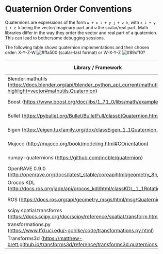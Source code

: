 # Quaternion Order Conventions
Quaternions are expressions of the form `w + x i + y j + z k`, with `x i + y j + z k` being the vector/imaginary part and `w` the scalar/real part. Math libraries differ in the way they order the vector and real part of a quaternion. This can lead to bothersome debugging sessions. 

The following table shows quaternion implementations and their chosen order: X-Y-Z-W ![#ffa500](https://placehold.it/15/ffa500/000000?text=+) (scalar-last format) or W-X-Y-Z ![#89cff0](https://placehold.it/15/89cff0/000000?text=+)?

| Library / Framework |  Quaternion Order |
| --- | --- |
| Blender.mathutils (https://docs.blender.org/api/blender_python_api_current/mathutils.html?highlight=vector#mathutils.Quaternion) | W-X-Y-Z ![#89cff0](https://placehold.it/15/89cff0/000000?text=+)|
| Boost (https://www.boost.org/doc/libs/1_71_0/libs/math/example/HSO3.hpp) | W-X-Y-Z ![#89cff0](https://placehold.it/15/89cff0/000000?text=+)|
| Bullet (https://pybullet.org/Bullet/BulletFull/classbtQuaternion.html) | X-Y-Z-W ![#ffa500](https://placehold.it/15/ffa500/000000?text=+)|
| Eigen (https://eigen.tuxfamily.org/dox/classEigen_1_1Quaternion.html)| W-X-Y-Z ![#89cff0](https://placehold.it/15/89cff0/000000?text=+)|
| Mujoco (http://mujoco.org/book/modeling.html#COrientation) | W-X-Y-Z ![#89cff0](https://placehold.it/15/89cff0/000000?text=+)|
| numpy-quaternions (https://github.com/moble/quaternion) | W-X-Y-Z ![#89cff0](https://placehold.it/15/89cff0/000000?text=+)|
| OpenRAVE 0.9.0 (http://openrave.org/docs/latest_stable/coreapihtml/geometry_8h_source.html) | X-Y-Z-W ![#ffa500](https://placehold.it/15/ffa500/000000?text=+)|
| Orocos KDL (http://docs.ros.org/jade/api/orocos_kdl/html/classKDL_1_1Rotation.html) | X-Y-Z-W ![#ffa500](https://placehold.it/15/ffa500/000000?text=+)|
| ROS (https://docs.ros.org/api/geometry_msgs/html/msg/Quaternion.html) | X-Y-Z-W ![#ffa500](https://placehold.it/15/ffa500/000000?text=+)|
| scipy.spatial.transforms (https://docs.scipy.org/doc/scipy/reference/spatial.transform.html#) | X-Y-Z-W ![#ffa500](https://placehold.it/15/ffa500/000000?text=+)|
| transformations.py (https://www.lfd.uci.edu/~gohlke/code/transformations.py.html) | W-X-Y-Z ![#89cff0](https://placehold.it/15/89cff0/000000?text=+)|
| Transforms3d (https://matthew-brett.github.io/transforms3d/reference/transforms3d.quaternions.html)| W-X-Y-Z ![#89cff0](https://placehold.it/15/89cff0/000000?text=+)|
